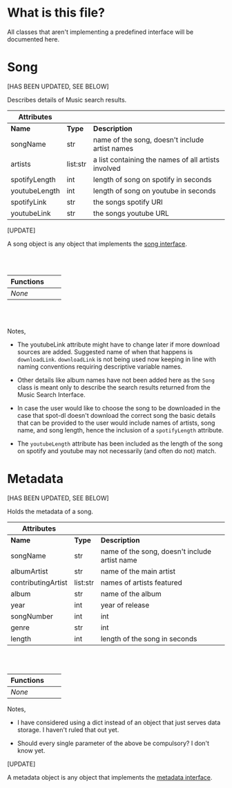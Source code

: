 # What is this file?

All classes that aren't implementing a predefined interface will be documented
here.

# Song

[HAS BEEN UPDATED, SEE BELOW]

Describes details of Music search results.

| Attributes | | |
| --- | --- | --- |
| **Name** | **Type** | **Description** |
| songName | str | name of the song, doesn't include artist names |
| artists | list:str | a list containing the names of all artists involved |
| spotifyLength | int | length of song on spotify in seconds |
| youtubeLength | int | length of song on youtube in seconds |
| spotifyLink | str | the songs spotify URI |
| youtubeLink | str | the songs youtube URL |

[UPDATE]

A song object is any object that implements the
[song interface](interfaces.md#04.%20Song%20Object%20Interface).

<br><br>

| Functions | | |
| --- | --- | --- |
| *None* | | |

<br><br>

Notes,

- The youtubeLink attribute might have to change later if more download
sources are added. Suggested name of when that happens is `downloadLink`.
`downloadLink` is not being used now keeping in line with naming conventions
requiring descriptive variable names.

- Other details like album names have not been added here as the `Song` class
is meant only to describe the search results returned from the Music Search
Interface.

- In case the user would like to choose the song to be downloaded in the case
that spot-dl doesn't download the correct song the basic details that can be
provided to the user would include names of artists, song name, and song
length, hence the inclusion of a `spotifyLength` attribute.

 - The `youtubeLength` attribute has been included as the length of the song on
 spotify and youtube may not necessarily (and often do not) match.

 # Metadata

[HAS BEEN UPDATED, SEE BELOW]

Holds the metadata of a song.

| Attributes | | |
| --- | --- | --- |
| **Name** | **Type** | **Description** |
| songName | str | name of the song, doesn't include artist name |
| albumArtist | str | name of the main artist |
| contributingArtist | list:str | names of artists featured |
| album | str | name of the album |
| year | int | year of release |
| songNumber | int | int |
| genre | str | int |
| length | int | length of the song in seconds |

<br><br>

| Functions | | |
| --- | --- | --- |
| *None* | | |

Notes,

- I have considered using a dict instead of an object that just serves data
storage. I haven't ruled that out yet.

- Should every single parameter of the above be compulsory? I don't know yet.

[UPDATE]

A metadata object is any object that implements the
[metadata interface](interfaces.md#03.%20Metadata%20Object%20Interface).